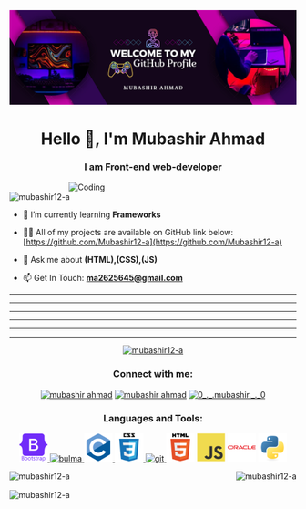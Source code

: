 ![logo](https://github.com/Mubashir12-a/Mubashir12-a/blob/main/Github%20Banner.png)
<h1 align="center">Hello 👋, I'm Mubashir Ahmad</h1>
<h3 align="center">I am Front-end web-developer</h3>

<img align="right" alt="Coding" width="400" src="https://media3.giphy.com/media/qgQUggAC3Pfv687qPC/giphy.gif">

<p align="left"> <img src="https://komarev.com/ghpvc/?username=mubashir12-a&label=Profile%20views&color=0e75b6&style=flat" alt="mubashir12-a" /> </p>

- 🌱 I’m currently learning **Frameworks**

- 👨‍💻 All of my projects are available on GitHub link below: <br> [https://github.com/Mubashir12-a](https://github.com/Mubashir12-a)

- 💬 Ask me about **(HTML),(CSS),(JS)**

- 📫 Get In Touch: **ma2625645@gmail.com**

<hr><hr><hr><hr><hr><hr>

<p align="center"> <a href="https://github.com/ryo-ma/github-profile-trophy"><img src="https://github-profile-trophy.vercel.app/?username=mubashir12-a" alt="mubashir12-a" /></a> </p>

<h3 align="center">Connect with me:</h3>
<p align="center">
<a href="https://www.linkedin.com/in/mubashir-ahmad-867b712a5?utm_source=share&utm_campaign=share_via&utm_content=profile&utm_medium=android_app" target="blank"><img align="center" src="https://raw.githubusercontent.com/rahuldkjain/github-profile-readme-generator/master/src/images/icons/Social/linked-in-alt.svg" alt="mubashir ahmad" height="70" width="70" /></a>
<a href="https://www.facebook.com/profile.php?id=100047111971970&mibextid=ZbWKwL" target="blank"><img align="center" src="https://raw.githubusercontent.com/rahuldkjain/github-profile-readme-generator/master/src/images/icons/Social/facebook.svg" alt="mubashir ahmad" height="70" width="70" /></a>
<a href="https://instagram.com/0_._.mubashir._._0" target="blank"><img align="center" src="https://raw.githubusercontent.com/rahuldkjain/github-profile-readme-generator/master/src/images/icons/Social/instagram.svg" alt="0_._.mubashir._._0" height="70" width="70" /></a>
</p>

<h3 align="center">Languages and Tools:</h3>
<p align="center"> 
<a href="https://getbootstrap.com" target="_blank" rel="noreferrer"> <img src="https://raw.githubusercontent.com/devicons/devicon/master/icons/bootstrap/bootstrap-plain-wordmark.svg" alt="bootstrap" width="50" height="50"/> </a> 
<a href="https://bulma.io/" target="_blank" rel="noreferrer"> <img src="https://raw.githubusercontent.com/gilbarbara/logos/804dc257b59e144eaca5bc6ffd16949752c6f789/logos/bulma.svg" alt="bulma" width="50" height="50"/> </a> 
<a href="https://www.cprogramming.com/" target="_blank" rel="noreferrer"> <img src="https://raw.githubusercontent.com/devicons/devicon/master/icons/c/c-original.svg" alt="c" width="50" height="50"/> </a> 
<a href="https://www.w3schools.com/css/" target="_blank" rel="noreferrer"> <img src="https://raw.githubusercontent.com/devicons/devicon/master/icons/css3/css3-original-wordmark.svg" alt="css3" width="50" height="50"/> </a> 
<a href="https://git-scm.com/" target="_blank" rel="noreferrer"> <img src="https://www.vectorlogo.zone/logos/git-scm/git-scm-icon.svg" alt="git" width="50" height="50"/> </a> 
<a href="https://www.w3.org/html/" target="_blank" rel="noreferrer"> <img src="https://raw.githubusercontent.com/devicons/devicon/master/icons/html5/html5-original-wordmark.svg" alt="html5" width="50" height="50"/></a> 
<a href="https://developer.mozilla.org/en-US/docs/Web/JavaScript" target="_blank" rel="noreferrer"><img src="https://raw.githubusercontent.com/devicons/devicon/master/icons/javascript/javascript-original.svg" alt="javascript" width="50" height="50"/></a> 
<a href="https://www.oracle.com/" target="_blank" rel="noreferrer"> <img src="https://raw.githubusercontent.com/devicons/devicon/master/icons/oracle/oracle-original.svg" alt="oracle" width="50" height="50"/></a> 
<a href="https://www.python.org" target="_blank" rel="noreferrer"> <img src="https://raw.githubusercontent.com/devicons/devicon/master/icons/python/python-original.svg" alt="python" width="50" height="50"/></a> 
</p>

<p><img align="left" src="https://github-readme-stats.vercel.app/api/top-langs?username=mubashir12-a&show_icons=true&locale=en&layout=compact" alt="mubashir12-a" /></p>

<p>&nbsp;<img align="right" src="https://github-readme-stats.vercel.app/api?username=mubashir12-a&show_icons=true&locale=en" alt="mubashir12-a" /></p>

<p><img align="center" src="https://github-readme-streak-stats.herokuapp.com/?user=mubashir12-a&" alt="mubashir12-a" /></p>

